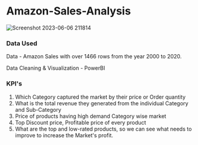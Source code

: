 # Amazon-Sales-Analysis

![Screenshot 2023-06-06 211814](https://github.com/Joynisha/Amazon-Sales-Analysis/assets/67499589/cb14786b-7d25-4998-be08-4d2547e51dfb)

### Data Used
Data - Amazon Sales with over 1466 rows from the year 2000 to 2020.

Data Cleaning & Visualization - PowerBI

### KPI's
1. Which Category captured the market by their price or Order quantity
2. What is the total revenue they generated from the individual Category and Sub-Category
3. Price of products having high demand Category wise market
4. Top Discount price, Profitable price of every product
5. What are the top and low-rated products, so we can see what needs to improve to increase the Market's profit.
